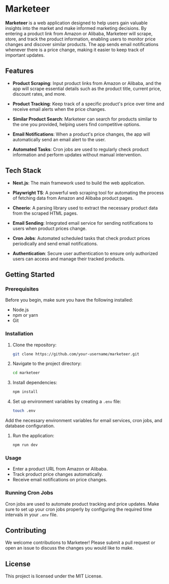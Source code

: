 Marketeer
=========

**Marketeer** is a web application designed to help users gain valuable insights into the market and make informed marketing decisions. By entering a product link from Amazon or Alibaba, Marketeer will scrape, store, and track the product information, enabling users to monitor price changes and discover similar products. The app sends email notifications whenever there is a price change, making it easier to keep track of important updates.

Features
--------

-	**Product Scraping**: Input product links from Amazon or Alibaba, and the app will scrape essential details such as the product title, current price, discount rates, and more.

-	**Product Tracking**: Keep track of a specific product's price over time and receive email alerts when the price changes.

-	**Similar Product Search**: Marketeer can search for products similar to the one you provided, helping users find competitive options.

-	**Email Notifications**: When a product's price changes, the app will automatically send an email alert to the user.

-	**Automated Tasks**: Cron jobs are used to regularly check product information and perform updates without manual intervention.

Tech Stack
----------

-	**Next.js**: The main framework used to build the web application.

-	**Playwright TS**: A powerful web scraping tool for automating the process of fetching data from Amazon and Alibaba product pages.

-	**Cheerio**: A parsing library used to extract the necessary product data from the scraped HTML pages.

-	**Email Sending**: Integrated email service for sending notifications to users when product prices change.

-	**Cron Jobs**: Automated scheduled tasks that check product prices periodically and send email notifications.

-	**Authentication**: Secure user authentication to ensure only authorized users can access and manage their tracked products.

Getting Started
---------------

### Prerequisites

Before you begin, make sure you have the following installed:

-	Node.js
-	npm or yarn
-	Git

### Installation

1.	Clone the repository:

	```bash
	git clone https://github.com/your-username/marketeer.git
	```

2.	Navigate to the project directory:

	```bash
	cd marketeer
	```

3.	Install dependencies:

	```bash
	npm install
	```

4.	Set up environment variables by creating a `.env` file:

	```bash
	touch .env
	```

Add the necessary environment variables for email services, cron jobs, and database configuration.

1.	Run the application:

	```bash
	npm run dev
	```

### Usage

-	Enter a product URL from Amazon or Alibaba.
-	Track product price changes automatically.
-	Receive email notifications on price changes.

### Running Cron Jobs

Cron jobs are used to automate product tracking and price updates. Make sure to set up your cron jobs properly by configuring the required time intervals in your `.env` file.

Contributing
------------

We welcome contributions to Marketeer! Please submit a pull request or open an issue to discuss the changes you would like to make.

License
-------

This project is licensed under the MIT License.
